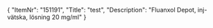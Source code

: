 {
  "ItemNr": "151191",
  "Title": "test",
  "Description": "Fluanxol Depot, inj-vätska, lösning 20 mg/ml"
}